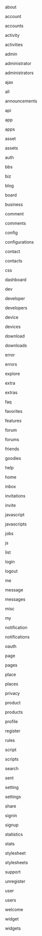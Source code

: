 about

account

accounts

activity

activities

admin

administrator

administrators

ajax

all

announcements

api

app

apps

asset

assets

auth

bbs

biz

blog

board

business

comment

comments

config

configurations

contact

contacts

css

dashboard

dev

developer

developers

device

devices

download

downloads

error

errors

explore

extra

extras

faq

favorites

features

forum

forums

friends

goodies

help

home

inbox

invitations

invite

javascript

javascripts

jobs

js

list

login

logout

me

message

messages

misc

my

notification

notifications

oauth

page

pages

place

places

privacy

product

products

profile

register

rules

script

scripts

search

sent

setting

settings

share

signin

signup

statistics

stats

stylesheet

stylesheets

support

unregister

user

users

welcome

widget

widgets